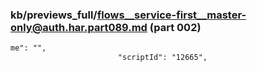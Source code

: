 ### kb/previews_full/flows__service-first__master-only@auth.har.part089.md (part 002)

```md
me": "",
                        "scriptId": "12665",
           
```

```
